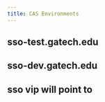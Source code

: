 ```yaml
---
title: CAS Environments
---
```


## sso-test.gatech.edu

## sso-dev.gatech.edu
## sso vip will point to
